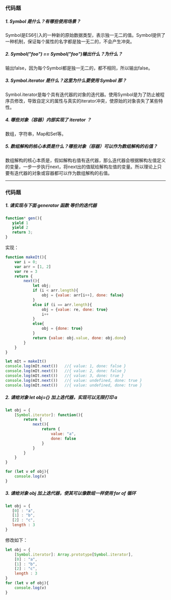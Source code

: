 ### 代码题
##### 1. Symbol 是什么？有哪些使用场景？
Symbol是ES6引入的一种新的原始数据类型，表示独一无二的值。Symbol提供了一种机制，保证每个属性的名字都是独一无二的，不会产生冲突。
##### 2. Symbol("foo") == Symbol("foo")输出什么？为什么？
输出false，因为每个Symbol都是独一无二的，都不相同，所以输出false。
##### 3. Symbol.iterator 是什么？这里为什么要使用 Symbol 那？
Symbol.iterator是每个具有迭代器的对象的迭代器。使用Symbol是为了防止被程序员修改，导致自定义的属性与真实的iterator冲突，使原始的对象丧失了某些特性。
##### 4. 哪些对象（容器）内部实现了 iterator ？
数组，字符串，Map和Set等。
##### 5. 数组解构的核心本质是什么？哪些对象（容器）可以作为数组解构的右值？
数组解构的核心本质是，假如解构右值有迭代器，那么迭代器会根据解构左值定义的变量，一步一步执行next，将next出的值赋给解构左值的变量。所以理论上只要有迭代器的对象或容器都可以作为数组解构的右值。

---
### 代码题
##### 1. 请实现与下面 generator 函数 等价的迭代器
```javascript
function* gen(){
   yield 1
   yield 2
   return 3;
}
```
实现：
```javascript
function makeIt(){
    var i = 0;
    var arr = [1, 2]
    var re = 3
    return {
        next(){
            let obj;
            if (i < arr.length){
                obj = {value: arr[i++], done: false}
            }
            else if (i == arr.length){
                obj = {value: re, done: true}
                i++
            }
            else{
                obj = {done: true}
            }
            return {value: obj.value, done: obj.done}
        }
    }
}

let mIt = makeIt() 
console.log(mIt.next())   //{ value: 1, done: false }
console.log(mIt.next())   //{ value: 2, done: false }
console.log(mIt.next())   //{ value: 3, done: true }
console.log(mIt.next())   //{ value: undefined, done: true }
console.log(mIt.next())   //{ value: undefined, done: true }
```
##### 2. 请给对象 let obj={} 加上迭代器，实现可以无限打印 a
```javascript
let obj = {
    [Symbol.iterator]: function(){
        return {
            next(){
                return {
                    value: "a",
                    done: false
                }
            }
        }
    }
}

for (let v of obj){
    console.log(v)
}
```
##### 3. 请给对象 obj 加上迭代器，使其可以像数组一样使用 for of 循环
```javascript
let obj = {
   [0] : "a",
   [1] : "b",
   [2] : "c",
   length : 3
}
```
修改如下：
```javascript
let obj = {
    [Symbol.iterator]: Array.prototype[Symbol.iterator],
    [0] : "a",
    [1] : "b",
    [2] : "c",
    length : 3
}
for (let v of obj){
    console.log(v)
}
```
